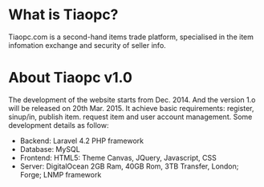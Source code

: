 # What is Tiaopc?
Tiaopc.com is a second-hand items trade platform, specialised in the item infomation exchange and security of seller info. 

# About Tiaopc v1.0
The development of the website starts from Dec. 2014. And the version 1.o will be released on 20th Mar. 2015. It achieve basic requirements: register, sinup/in, publish item. request item and user account management.
Some development details as follow:
* Backend: Laravel 4.2 PHP framework
* Database: MySQL
* Frontend: HTML5: Theme Canvas, JQuery, Javascript, CSS
* Server: DigitalOcean 2GB Ram, 40GB Rom, 3TB Transfer, London; Forge; LNMP framework
